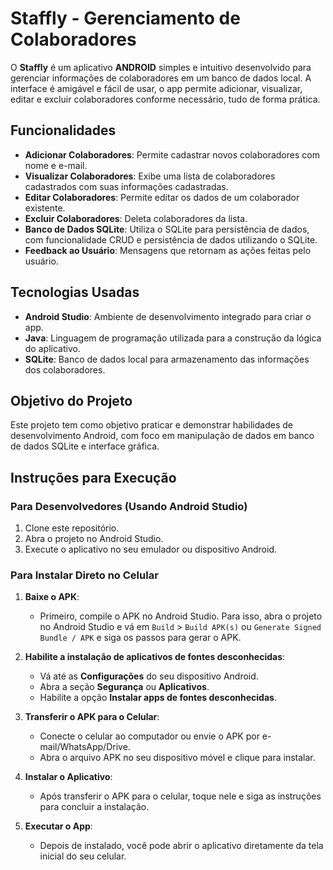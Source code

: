 # Staffly - Gerenciamento de Colaboradores

O **Staffly** é um aplicativo **ANDROID** simples e intuitivo desenvolvido para gerenciar informações de colaboradores em um banco de dados local. A interface é amigável e fácil de usar, o app permite adicionar, visualizar, editar e excluir colaboradores conforme necessário, tudo de forma prática.

## Funcionalidades
- **Adicionar Colaboradores**: Permite cadastrar novos colaboradores com nome e e-mail.
- **Visualizar Colaboradores**: Exibe uma lista de colaboradores cadastrados com suas informações cadastradas.
- **Editar Colaboradores**: Permite editar os dados de um colaborador existente.
- **Excluir Colaboradores**: Deleta colaboradores da lista.
- **Banco de Dados SQLite**: Utiliza o SQLite para persistência de dados, com funcionalidade CRUD e persistência de dados utilizando o SQLite.
- **Feedback ao Usuário**: Mensagens que retornam as ações feitas pelo usuário.

## Tecnologias Usadas
- **Android Studio**: Ambiente de desenvolvimento integrado para criar o app.
- **Java**: Linguagem de programação utilizada para a construção da lógica do aplicativo.
- **SQLite**: Banco de dados local para armazenamento das informações dos colaboradores.

## Objetivo do Projeto
Este projeto tem como objetivo praticar e demonstrar habilidades de desenvolvimento Android, com foco em manipulação de dados em banco de dados SQLite e interface gráfica.

## Instruções para Execução

### Para Desenvolvedores (Usando Android Studio)
1. Clone este repositório.
2. Abra o projeto no Android Studio.
3. Execute o aplicativo no seu emulador ou dispositivo Android.

### Para Instalar Direto no Celular

1. **Baixe o APK**:
   - Primeiro, compile o APK no Android Studio. Para isso, abra o projeto no Android Studio e vá em `Build` > `Build APK(s)` ou `Generate Signed Bundle / APK` e siga os passos para gerar o APK.

2. **Habilite a instalação de aplicativos de fontes desconhecidas**:
   - Vá até as **Configurações** do seu dispositivo Android.
   - Abra a seção **Segurança** ou **Aplicativos**.
   - Habilite a opção **Instalar apps de fontes desconhecidas**.

3. **Transferir o APK para o Celular**:
   - Conecte o celular ao computador ou envie o APK por e-mail/WhatsApp/Drive.
   - Abra o arquivo APK no seu dispositivo móvel e clique para instalar.

4. **Instalar o Aplicativo**:
   - Após transferir o APK para o celular, toque nele e siga as instruções para concluir a instalação.

5. **Executar o App**:
   - Depois de instalado, você pode abrir o aplicativo diretamente da tela inicial do seu celular.
